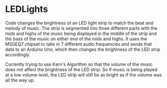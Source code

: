 # LEDLights
Code changes the brightness of an LED light strip to match the beat and melody of music. The strip is segmented into three different parts with the mids and highs of the music being displayed in the middle of the strip and the bass of the music on either end of the mids and highs. It uses the MSGEQ7 chipset to take in 7 different audio frequencies and sends that data to an Arduino Uno, which then changes the brightness of the LED strip accordingly. 

Currently trying to use Karn's Algorithm so that the volume of the music does not affect the brightness of the LED strip. So if music is being played at a low volume level, the LED strip will still be as bright as if the volume was all the way up. 
